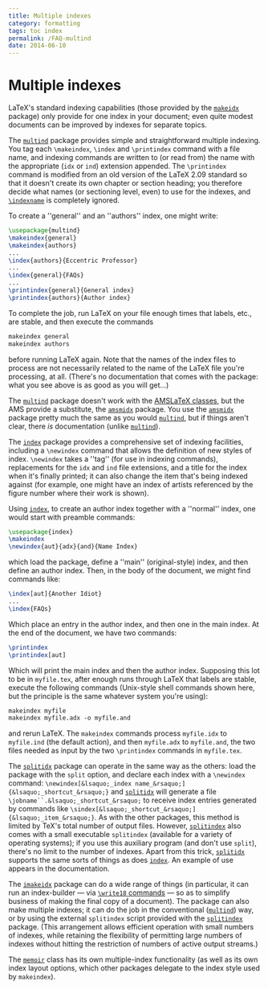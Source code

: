 ```yaml
---
title: Multiple indexes
category: formatting
tags: toc index
permalink: /FAQ-multind
date: 2014-06-10
---
```


# Multiple indexes

LaTeX's standard indexing capabilities (those provided by the
[`makeidx`](https://ctan.org/pkg/makeidx) package) only provide for one index in your
document; even quite modest documents can be improved by indexes for
separate topics.

The [`multind`](https://ctan.org/pkg/multind) package provides simple and straightforward
multiple indexing.  You tag each `\makeindex`, `\index` and
`\printindex` command with a file name, and indexing commands are
written to (or read from) the name with the appropriate (`idx` or
`ind`) extension appended.  The `\printindex` command is modified
from an old version of the LaTeX 2.09 standard so that it doesn't
create its own chapter or section heading; you therefore decide what
names (or sectioning level, even) to use for the indexes, and
[`\indexname`](/FAQ-fixnam) is completely ignored.

To create a ''general'' and an ''authors'' index, one might write:
```latex
\usepackage{multind}
\makeindex{general}
\makeindex{authors}
...
\index{authors}{Eccentric Professor}
...
\index{general}{FAQs}
...
\printindex{general}{General index}
\printindex{authors}{Author index}
```
To complete the job, run LaTeX on your file enough times that
labels, etc., are stable, and then execute the commands
```latex
makeindex general
makeindex authors
```
before running LaTeX again.  Note that the names of the index files
to process are not necessarily related to the name of the LaTeX
file you're processing, at all.  (There's no documentation that comes
with the package: what you see above is as good as you will
get&hellip;)

The [`multind`](https://ctan.org/pkg/multind) package doesn't work with the 
[AMSLaTeX classes](/FAQ-AMSpkg), but the AMS provide a
substitute, the [`amsmidx`](https://ctan.org/pkg/amsmidx) package.  You use the
[`amsmidx`](https://ctan.org/pkg/amsmidx) package pretty much the same as you would
[`multind`](https://ctan.org/pkg/multind), but if things aren't clear, there _is_
documentation (unlike [`multind`](https://ctan.org/pkg/multind)).

The [`index`](https://ctan.org/pkg/index) package provides a comprehensive set of indexing
facilities, including a `\newindex` command that allows the
definition of new styles of index.  `\newindex` takes a ''tag'' (for
use in indexing commands), replacements for the `idx` and
`ind` file extensions, and a title for the index when it's
finally printed; it can also change the item that's being indexed
against (for example, one might have an index of artists referenced by
the figure number where their work is shown).

Using [`index`](https://ctan.org/pkg/index), to create an author index together with a
''normal'' index, one would start with preamble commands:
```latex
\usepackage{index}
\makeindex
\newindex{aut}{adx}{and}{Name Index}
```
which load the package, define a ''main'' (original-style) index, and
then define an author index.  Then, in the body of the document, we
might find commands like:
```latex
\index[aut]{Another Idiot}
...
\index{FAQs}
```
Which place an entry in the author index, and then one in the main
index.  At the end of the document, we have two commands:
```latex
\printindex
\printindex[aut]
```
Which will print the main index and then the author index.  Supposing
this lot to be in `myfile.tex`, after enough runs through
LaTeX that labels are stable, execute the following commands
(Unix-style shell commands shown here, but the principle is the same
whatever system you're using):
```latex
makeindex myfile
makeindex myfile.adx -o myfile.and
```
and rerun LaTeX.  The `makeindex` commands process
`myfile.idx` to `myfile.ind` (the default action), and then
`myfile.adx` to `myfile.and`, the two files needed as input
by the two `\printindex` commands in `myfile.tex`.

The [`splitidx`](https://ctan.org/pkg/splitindex) package can operate in the same way as the
others: load the package with the `split` option, and
declare each index with a `\newindex` command:
  `\newindex[&lsaquo;_index name_&rsaquo;]{&lsaquo;_shortcut_&rsaquo;}`
and [`splitidx`](https://ctan.org/pkg/splitindex) will generate a file
`\jobname``.&lsaquo;_shortcut_&rsaquo;` to receive index entries
generated by commands like `\sindex[&lsaquo;_shortcut_&rsaquo;]{&lsaquo;_item_&rsaquo;}`.
As with the other packages, this method is limited by TeX's total
number of output files.  However, [`splitindex`](https://ctan.org/pkg/splitindex) also comes with
a small executable `splitindex` (available for a variety of
operating systems); if you use this auxiliary program (and don't use
`split`), there's no limit to the number of indexes.  Apart
from this trick, [`splitidx`](https://ctan.org/pkg/splitindex) supports the same sorts of things
as does [`index`](https://ctan.org/pkg/index).  An example of use appears in
the documentation.

The [`imakeidx`](https://ctan.org/pkg/imakeidx) package can do a wide range of things (in particular,
it can run an index-builder&nbsp;&mdash; via 
[`\write18` commands](/FAQ-spawnprog)&nbsp;&mdash; so as to simplify
business of making the final copy of a document).  The package can
also make multiple indexes; it can do the job in the conventional
([`multind`](https://ctan.org/pkg/multind)) way, or by using the external
`splitindex` script provided with the [`splitindex`](https://ctan.org/pkg/splitindex)
package.  (This arrangement allows efficient operation with small
numbers of indexes, while retaining the flexibility of permitting
large numbers of indexes without hitting the restriction of numbers of
active output streams.)

The [`memoir`](https://ctan.org/pkg/memoir) class has its own multiple-index functionality (as
well as its own index layout options, which other packages delegate to
the index style used by `makeindex`).

